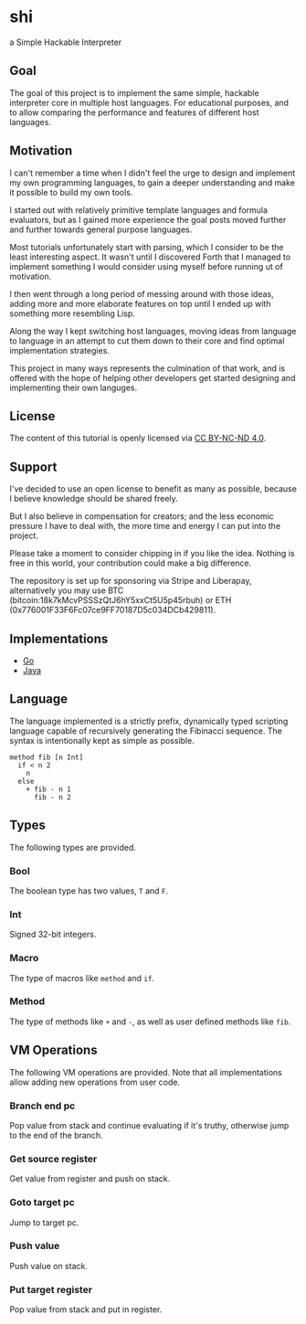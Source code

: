 # shi
a Simple Hackable Interpreter

## Goal
The goal of this project is to implement the same simple, hackable interpreter core in multiple host languages. For educational purposes, and to allow comparing the performance and features of different host languages.

## Motivation
I can't remember a time when I didn't feel the urge to design and implement my own programming languages, to gain a deeper understanding and make it possible to build my own tools.

I started out with relatively primitive template languages and formula evaluators, but as I gained more experience the goal posts moved further and further towards general purpose languages.

Most tutorials unfortunately start with parsing, which I consider to be the least interesting aspect. It wasn't until I discovered Forth that I managed to implement something I would consider using myself before running ut of motivation.

I then went through a long period of messing around with those ideas, adding more and more elaborate features on top until I ended up with something more resembling Lisp.

Along the way I kept switching host languages, moving ideas from language to language in an attempt to cut them down to their core and find optimal implementation strategies.

This project in many ways represents the culmination of that work, and is offered with the hope of helping other developers get started designing and implementing their own languges.

## License
The content of this tutorial is openly licensed via [CC BY-NC-ND 4.0](https://creativecommons.org/licenses/by-nc-nd/4.0/).

## Support
I've decided to use an open license to benefit as many as possible, because I believe knowledge should be shared freely.

But I also believe in compensation for creators; and the less economic pressure I have to deal with, the more time and energy I can put into the project.

Please take a moment to consider chipping in if you like the idea. Nothing is free in this world, your contribution could make a big difference.

The repository is set up for sponsoring via Stripe and Liberapay, alternatively you may use BTC (bitcoin:18k7kMcvPSSSzQtJ6hY5xxCt5U5p45rbuh) or ETH (0x776001F33F6Fc07ce9FF70187D5c034DCb429811). 

## Implementations

- [Go](https://github.com/codr7/shi-go)
- [Java](https://github.com/codr7/shi-java)

## Language
The language implemented is a strictly prefix, dynamically typed scripting language capable of recursively generating the Fibinacci sequence. The syntax is intentionally kept as simple as possible.

```
method fib [n Int]
  if < n 2
    n
  else
    + fib - n 1
      fib - n 2
```

## Types
The following types are provided.

### Bool
The boolean type has two values, `T` and `F`.

### Int
Signed 32-bit integers.

### Macro
The type of macros like `method` and `if`.

### Method
The type of methods like `+` and `-`, as well as user defined methods like `fib`.

## VM Operations
The following VM operations are provided. Note that all implementations allow adding new operations from user code.

### Branch end pc
Pop value from stack and continue evaluating if it's truthy, otherwise jump to the end of the branch.

### Get source register
Get value from register and push on stack.

### Goto target pc
Jump to target pc.

### Push value
Push value on stack.

### Put target register
Pop value from stack and put in register.